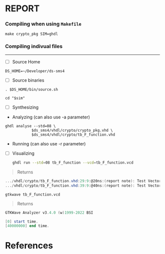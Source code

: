 # REPORT

### Compiling when using `Makefile`

```
make crypto_pkg SIM=ghdl
```

### Compiling indivual files

---

- [ ] Source Home

```
DS_HOME=~/Developer/ds-sms4
```

- [ ] Source binaries

```
. $DS_HOME/bin/source.sh
```

```
cd "$sim"
```



- [ ] Synthesizing

* Analyzing (can also use -a parameter)

```
ghdl analyse --std=08 \
            $ds_sms4/vhdl/crypto/crypto_pkg.vhd \
            $ds_sms4/vhdl/crypto/tb_F_function.vhd
```

* Running (can also use -r parameter)


- [ ] Visualizing

    ```sh
    ghdl run --std=08 tb_F_function --vcd=tb_F_function.vcd
    ```
> Returns
```powershell
.../vhdl/crypto/tb_F_function.vhd:29:9:@20ns:(report note): Test Vector 1: F_out = 89ABCDEF0123456789ABCDEF5659CAC8
.../vhdl/crypto/tb_F_function.vhd:39:9:@40ns:(report note): Test Vector 2: F_out = 76543210FEDCBA98765432102FD7A94F
```

```
gtkwave tb_F_function.vcd
```
> Returns
```powershell
GTKWave Analyzer v3.4.0 (w)1999-2022 BSI

[0] start time.
[40000000] end time.
```



# References

